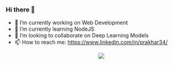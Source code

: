### Hi there 👋
- 🔭 I’m currently working on Web Development
- 🌱 I’m currently learning NodeJS
- 👯 I’m looking to collaborate on Deep Learning Models
- 📫 How to reach me: https://www.linkedin.com/in/prakhar34/ 

<p align="center">
  <img src="https://capsule-render.vercel.app/api?text=Hey Everyone!🕹️&animation=fadeIn&type=waving&color=gradient&height=100"/>
</p>

